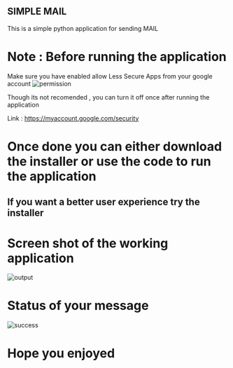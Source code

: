 ## SIMPLE MAIL
This is a simple python application for sending MAIL
# Note : Before running the application 
Make sure you have enabled allow Less Secure Apps from your google account
![permission](https://user-images.githubusercontent.com/39863022/58754172-541d5b80-84e8-11e9-8887-9c5a720879b8.png)

Though its not recomended , you can turn it off once after running the application

Link : https://myaccount.google.com/security

# Once done you can either download the installer or use the code to run the application

## If you want a better user experience try the installer

# Screen shot of the working application

![output](https://user-images.githubusercontent.com/39863022/58754254-e07c4e00-84e9-11e9-9946-6bf06e338317.png)

# Status of your message

![success](https://user-images.githubusercontent.com/39863022/58754281-39e47d00-84ea-11e9-9b9c-7ee6e99cc017.png)

# Hope you enjoyed 
